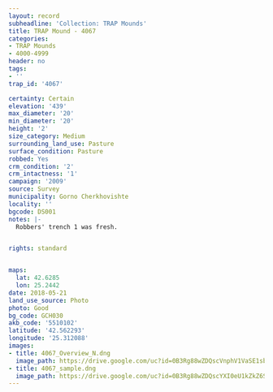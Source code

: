 ```yaml
---
layout: record
subheadline: 'Collection: TRAP Mounds'
title: TRAP Mound - 4067
categories:
- TRAP Mounds
- 4000-4999
header: no
tags:
- ''
trap_id: '4067'

certainty: Certain
elevation: '439'
max_diameter: '20'
min_diameter: '20'
height: '2'
size_category: Medium
surrounding_land_use: Pasture
surface_condition: Pasture
robbed: Yes
crm_condition: '2'
crm_intactness: '1'
campaign: '2009'
source: Survey
municipality: Gorno Cherkhovishte
locality: ''
bgcode: DS001
notes: |-
  Robbers' trench 1 was fresh.


rights: standard


maps:
  lat: 42.6285
  lon: 25.2442
date: 2018-05-21
land_use_source: Photo
photo: Good
bg_code: GCH030
akb_code: '5510102'
latitude: '42.562293'
longitude: '25.312088'
images:
- title: 4067_Overview_N.dng
  image_path: https://drive.google.com/uc?id=0B3Rg88wZDQscVnphV1VaSE1sbmM
- title: 4067_sample.dng
  image_path: https://drive.google.com/uc?id=0B3Rg88wZDQscYXI0eU1kZkZ6S2M
---
```

